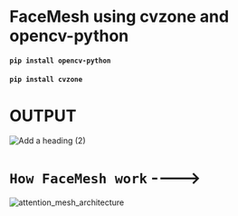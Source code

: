 # FaceMesh using cvzone and opencv-python
#### `pip install opencv-python`
#### `pip install cvzone`

# OUTPUT 

![Add a heading (2)](https://user-images.githubusercontent.com/98689629/190501551-fe46294b-a6dd-4411-9974-d6de486853a4.png)

# `How FaceMesh work` ----> 

![attention_mesh_architecture](https://user-images.githubusercontent.com/98689629/190501954-0e88d6dd-e9b0-4e51-81e0-681fba5a1544.png)
